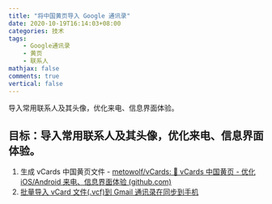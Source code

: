 ```yaml
---
title: "将中国黄页导入 Google 通讯录"
date: 2020-10-19T16:14:03+08:00
categories: 技术
tags:
    - Google通讯录
    - 黄页
	- 联系人
mathjax: false
comments: true
vertical: false
---
```




导入常用联系人及其头像，优化来电、信息界面体验。





## 目标：导入常用联系人及其头像，优化来电、信息界面体验。

1. 生成 vCards 中国黄页文件 - [metowolf/vCards: 📡️ vCards 中国黄页 - 优化 iOS/Android 来电、信息界面体验 (github.com)](https://github.com/metowolf/vCards)
2. [批量导入 vCard 文件(.vcf)到 Gmail 通讯录在同步到手机](http://blog.sina.com.cn/s/blog_5d2dc7490100tsq4.html)

